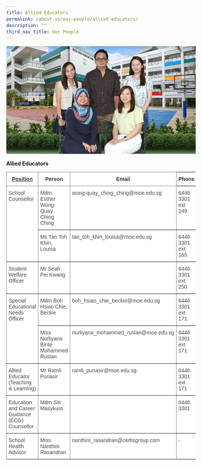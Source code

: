 ```yaml
---
title: Allied Educators
permalink: /about-us/our-people/allied-educators/
description: ""
third_nav_title: Our People
---
```

![](/images/school%20counsellor.png)

**Allied Educators**

<style type="text/css">
.tg  {border-collapse:collapse;border-spacing:0;}
.tg td{border-color:black;border-style:solid;border-width:1px;font-family:Arial, sans-serif;font-size:14px;
  overflow:hidden;padding:10px 5px;word-break:normal;}
.tg th{border-color:black;border-style:solid;border-width:1px;font-family:Arial, sans-serif;font-size:14px;
  font-weight:normal;overflow:hidden;padding:10px 5px;word-break:normal;}
.tg .tg-ezyw{background-color:#FFF;color:#323232;font-weight:bold;text-align:center;vertical-align:top}
.tg .tg-acgv{background-color:#FFF;border-color:inherit;color:#484848;text-align:left;vertical-align:top}
.tg .tg-369h{background-color:#FFF;border-color:inherit;color:#323232;font-weight:bold;text-align:center;text-decoration:underline;
  vertical-align:top}
.tg .tg-3ugf{background-color:#FFF;border-color:inherit;color:#323232;font-weight:bold;text-align:center;vertical-align:top}
.tg .tg-06je{background-color:#FFF;color:#484848;text-align:left;vertical-align:top}
.tg .tg-y9da{background-color:#FFF;border-color:inherit;color:#1A202C;text-align:left;vertical-align:top}
</style>
<table class="tg">
<thead>
  <tr>
    <th class="tg-369h"><span style="font-weight:700;font-style:normal;text-decoration:underline;color:#323232;background-color:transparent">Position</span></th>
    <th class="tg-3ugf"><span style="font-weight:700;font-style:normal;text-decoration:none;color:#323232;background-color:transparent">Person</span></th>
    <th class="tg-3ugf"><span style="font-weight:700;font-style:normal;text-decoration:none;color:#323232;background-color:transparent">Email</span></th>
    <th class="tg-ezyw"><span style="font-weight:700;font-style:normal;text-decoration:none;color:#323232;background-color:transparent">Phone</span></th>
  </tr>
</thead>
<tbody>
  <tr>
    <td class="tg-acgv" rowspan="2"><span style="font-weight:400;font-style:normal;text-decoration:none;color:#484848;background-color:transparent">School Counsellor</span></td>
    <td class="tg-acgv"><span style="font-weight:400;font-style:normal;text-decoration:none;color:#484848;background-color:transparent">Mdm Esther Wong-Quay Ching Ching</span></td>
    <td class="tg-acgv"><span style="font-weight:400;font-style:normal;text-decoration:none;color:#484848;background-color:transparent">wong-quay_ching_ching@moe.edu.sg</span></td>
    <td class="tg-06je"><span style="font-weight:400;font-style:normal;text-decoration:none;color:#484848;background-color:transparent">6446 3301 ext 249</span></td>
  </tr>
  <tr>
    <td class="tg-acgv"><span style="font-weight:400;font-style:normal;text-decoration:none;color:#484848;background-color:transparent">Ms Tan Toh Khin, Louisa</span></td>
    <td class="tg-acgv"><span style="font-weight:400;font-style:normal;text-decoration:none;color:#484848;background-color:transparent">tan_toh_khin_louisa@moe.edu.sg</span></td>
    <td class="tg-06je"><span style="font-weight:400;font-style:normal;text-decoration:none;color:#484848;background-color:transparent">6446 3301 ext 165</span></td>
  </tr>
  <tr>
    <td class="tg-acgv"><span style="font-weight:400;font-style:normal;text-decoration:none;color:#484848;background-color:transparent">Student Welfare Officer</span></td>
    <td class="tg-acgv"><span style="font-weight:400;font-style:normal;text-decoration:none;color:#484848;background-color:transparent">Mr Seah Pei Kwang</span></td>
    <td class="tg-y9da"></td>
    <td class="tg-06je"><span style="font-weight:400;font-style:normal;text-decoration:none;color:#484848;background-color:transparent">6446 3301 ext 250</span></td>
  </tr>
  <tr>
    <td class="tg-acgv" rowspan="2"><span style="font-weight:400;font-style:normal;text-decoration:none;color:#484848;background-color:transparent">Special Educational Needs Officer</span></td>
    <td class="tg-acgv"><span style="font-weight:400;font-style:normal;text-decoration:none;color:#484848;background-color:transparent">Mdm Boh Hsiao Chie, Beckie</span></td>
    <td class="tg-acgv"><span style="font-weight:400;font-style:normal;text-decoration:none;color:#484848;background-color:transparent">boh_hsiao_chie_beckie@moe.edu.sg</span></td>
    <td class="tg-06je"><span style="font-weight:400;font-style:normal;text-decoration:none;color:#484848;background-color:transparent">6446 3301 ext 171</span></td>
  </tr>
  <tr>
    <td class="tg-acgv"><span style="font-weight:400;font-style:normal;text-decoration:none;color:#484848;background-color:transparent">Miss Nurliyana Binte Mohammed Ruslan</span></td>
    <td class="tg-acgv"><span style="font-weight:400;font-style:normal;text-decoration:none;color:#484848;background-color:transparent">nurliyana_mohammed_ruslan@moe.edu.sg</span></td>
    <td class="tg-06je"><span style="font-weight:400;font-style:normal;text-decoration:none;color:#484848;background-color:transparent">6446 3301 ext 171</span></td>
  </tr>
  <tr>
    <td class="tg-acgv"><span style="font-weight:400;font-style:normal;text-decoration:none;color:#484848;background-color:transparent">Allied Educator (Teaching &amp; Learning)</span></td>
    <td class="tg-acgv"><span style="font-weight:400;font-style:normal;text-decoration:none;color:#484848;background-color:transparent">Mr Ramli Punasir</span></td>
    <td class="tg-acgv"><span style="font-weight:400;font-style:normal;text-decoration:none;color:#484848;background-color:transparent">ramli_punasir@moe.edu.sg</span></td>
    <td class="tg-06je"><span style="font-weight:400;font-style:normal;text-decoration:none;color:#484848;background-color:transparent">6446 3301 ext 171</span></td>
  </tr>
  <tr>
    <td class="tg-acgv"><span style="font-weight:400;font-style:normal;text-decoration:none;color:#484848;background-color:transparent">Education and Career Guidance (ECG) Counsellor</span></td>
    <td class="tg-acgv">Mdm Siti Masykura</td>
    <td class="tg-acgv"></td>
    <td class="tg-06je"><span style="font-weight:400;font-style:normal;text-decoration:none;color:#484848;background-color:transparent">6446 3301</span></td>
  </tr>
  <tr>
    <td class="tg-acgv"><span style="font-weight:400;font-style:normal;text-decoration:none;color:#484848;background-color:transparent">School Health Advisor</span></td>
    <td class="tg-acgv">Miss Nanthini Rasandran</td>
    <td class="tg-acgv"><span style="font-weight:400;font-style:normal;text-decoration:none;color:#484848;background-color:transparent">nanthini_rasandran@certisgroup.com</span></td>
    <td class="tg-06je"><span style="font-weight:400;font-style:normal;text-decoration:none;color:#484848;background-color:transparent">-</span></td>
  </tr>
</tbody>
</table>